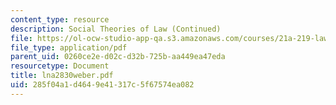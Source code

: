 ```yaml
---
content_type: resource
description: Social Theories of Law (Continued)
file: https://ol-ocw-studio-app-qa.s3.amazonaws.com/courses/21a-219-law-and-society-spring-2003/285f04a1d4649e41317c5f67574ea082_lna2830weber.pdf
file_type: application/pdf
parent_uid: 0260ce2e-d02c-d32b-725b-aa449ea47eda
resourcetype: Document
title: lna2830weber.pdf
uid: 285f04a1-d464-9e41-317c-5f67574ea082
---
```

